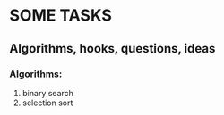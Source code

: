# SOME TASKS
## Algorithms, hooks, questions, ideas

### Algorithms:
1. binary search
2. selection sort
